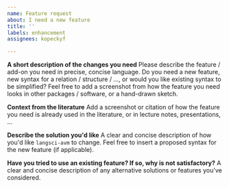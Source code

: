 ```yaml
---
name: Feature request
about: I need a new feature
title: ''
labels: enhancement
assignees: kopeckyf

---
```


**A short description of the changes you need**
Please describe the feature / add-on you need in precise, concise language. Do you need a new feature, new syntax for a relation / structure / ..., or would you like existing syntax to be simplified? Feel free to add a screenshot from how the feature you need looks in other packages / software, or a hand-drawn sketch.

**Context from the literature**
Add a screenshot or citation of how the feature you need is already used in the literature, or in lecture notes, presentations, ...

**Describe the solution you'd like**
A clear and concise description of how you'd like `langsci-avm` to change. Feel free to insert a proposed syntax for the new feature (if applicable).

**Have you tried to use an existing feature? If so, why is not satisfactory?**
A clear and concise description of any alternative solutions or features you've considered.
